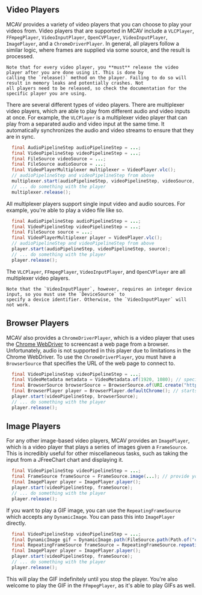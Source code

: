 ## Video Players
MCAV provides a variety of video players that you can choose to play your videos from. Video players that are supported
in MCAV include a `VLCPlayer`, `FFmpegPlayer`, `VideoInputPlayer`, `OpenCVPlayer`, `VideoInputPlayer`, `ImagePlayer`, and 
a `ChromeDriverPlayer`. In general, all players follow a similar logic, where frames are supplied via some source, and 
the result is processed.

```{warning}
Note that for every video player, you **must** release the video player after you are done using it. This is done by
calling the `release()` method on the player. Failing to do so will result in memory leaks and potentially crashes. Not
all players need to be released, so check the documentation for the specific player you are using.
```

There are several different types of video players. There are multiplexer video players, which are able to play
from different audio and video inputs at once. For example, the `VLCPlayer` is a multiplexer video player that can play
from a separated audio and video input at the same time. It automatically synchronizes the audio and video streams to
ensure that they are in sync.

```java
  final AudioPipelineStep audioPipelineStep = ...;
  final VideoPipelineStep videoPipelineStep = ...;
  final FileSource videoSource = ...;
  final FileSource audioSource = ...;
  final VideoPlayerMultiplexer multiplexer = VideoPlayer.vlc();
  // audioPipelineStep and videoPipelineStep from above
  multiplexer.start(audioPipelineStep, videoPipelineStep, videoSource, audioSource);
  // ... do something with the player
  multiplexer.release();
```

All multiplexer players support single input video and audio sources. For example, you're able to play a video file like
so.

```java
  final AudioPipelineStep audioPipelineStep = ...;
  final VideoPipelineStep videoPipelineStep = ...;
  final FileSource source = ...;
  final VideoPlayerMultiplexer player = VideoPlayer.vlc();
  // audioPipelineStep and videoPipelineStep from above
  player.start(audioPipelineStep, videoPipelineStep, source);
  // ... do something with the player
  player.release();
```

The `VLCPlayer`, `FFmpegPlayer`, `VideoInputPlayer`, and `OpenCVPlayer` are all multiplexer video players. 

```{note}
Note that the `VideoInputPlayer`, however, requires an integer device input, so you must use the `DeviceSource` to 
specify a device identifier. Otherwise, the `VideoInputPlayer` will not work.
```

## Browser Players
MCAV also provides a `ChromeDriverPlayer`, which is a video player that uses the [Chrome WebDriver](https://developer.chrome.com/docs/chromedriver) to screencast a web
page from a browser. Unfortunately, audio is not supported in this player due to limitations in the Chrome WebDriver.
To use the `ChromeDriverPlayer`, you must have a `BrowserSource` that specifies the URL of the web page to connect to.

```java
  final VideoPipelineStep videoPipelineStep = ...;
  final VideoMetadata metadata = VideoMetadata.of(1920, 1080); // specify browser resolution
  final BrowserSource browserSource = BrowserSource.of(URI.create("https://example.com"), metadata);
  final BrowserPlayer player = BrowserPlayer.defaultChrome(); // starts Chrome WebDriver with default arguments
  player.start(videoPipelineStep, browserSource);
  // ... do something with the player
  player.release();
```

## Image Players
For any other image-based video players, MCAV provides an `ImagePlayer`, which is a video player that plays a series of
images given a `FrameSource`. This is incredibly useful for other miscellaneous tasks, such as taking the input from a
JFreeChart chart and displaying it.

```java
  final VideoPipelineStep videoPipelineStep = ...;
  final FrameSource frameSource = FrameSource.image(...); // provide your frames in a supplier
  final ImagePlayer player = ImagePlayer.player();
  player.start(videoPipelineStep, frameSource);
  // ... do something with the player
  player.release();
```

If you want to play a GIF image, you can use the `RepeatingFrameSource` which accepts any `DynamicImage`. You can pass
this into `ImagePlayer` directly.

```java
  final VideoPipelineStep videoPipelineStep = ...;
  final DynamicImage gif = DynamicImage.path(FileSource.path(Path.of("example.gif"))); // provide your gif image
  final RepeatingFrameSource frameSource = RepeatingFrameSource.repeating(gif); // provide your gif frames in a supplier
  final ImagePlayer player = ImagePlayer.player();
  player.start(videoPipelineStep, frameSource);
  // ... do something with the player
  player.release();
```

This will play the GIF indefinitely until you stop the player. You're also welcome to play the GIF in the `FFmpegPlayer`,
as it's able to play GIFs as well.